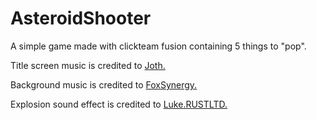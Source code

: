 # AsteroidShooter

A simple game made with clickteam fusion containing 5 things to "pop".

Title screen music is credited to [Joth.](https://opengameart.org/content/8bit-title-screen)

Background music is credited to [FoxSynergy.](https://opengameart.org/content/grey-sector-8-bit)

Explosion sound effect is credited to [Luke.RUSTLTD.](https://opengameart.org/content/bombexplosion8bit)
